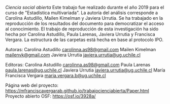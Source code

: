 *Ciencia social abierta*
Este trabajo fue realizado durante el año 2019 para el curso de "Estadística multivariada". La autoría del análisis corresponde a Carolina Astudillo, Mailen Kimelman y Javiera Urrutia. Se ha trabajado en la reproducción de los resultados del documento para democratizar el acceso al conocimiento. El trabajo de reproducción de esta investigación ha sido hecha por Carolina Astudillo, Paula Larenas, Javiera Urrutia y Francisca Vergara. La estructura de las carpetas está hecha en base al protocolo IPO.

Autoras: Carolina Astudillo carolinna.as98@gmail.com Mailen Kimelman mailenvk@gmail.com Javiera Urrutia javiera.urrutia@ug.uchile.cl

Editoras: Carolina Astudillo carolinna.as98@gmail.com Paula Larenas paula.larenas@ug.uchile.cl
Javiera Urrutia javiera.urrutia@ug.uchile.cl María Francisca Vergara maria.vergara.b@ug.uchile.cl

Página web del proyecto: https://mfranciscavergarab.github.io/trabajocienciabierta/Paper.html
Proyecto abierto OSF: https://osf.io/3928a/
